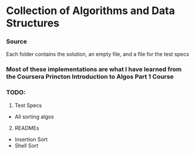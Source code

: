 # Collection of Algorithms and Data Structures

### Source
  Each folder contains the solution, an empty file, and a file for the test specs


### Most of these implementations are what I have learned from the Coursera Princton Introduction to Algos Part 1 Course


### TODO:
1. Test Specs
  * All sorting algos
2. READMEs
  * Insertion Sort
  * Shell Sort
